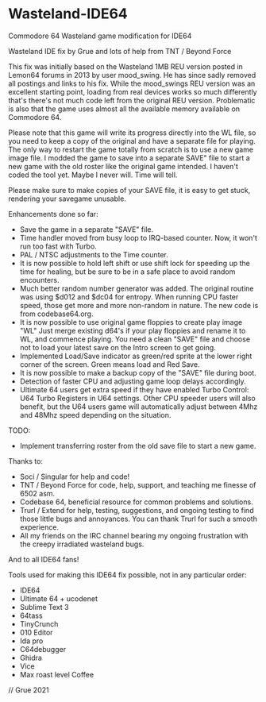 # Wasteland-IDE64
Commodore 64 Wasteland game modification for IDE64

Wasteland IDE fix by Grue and lots of help from TNT / Beyond Force

This fix was initially based on the Wasteland 1MB REU version posted in Lemon64 forums in 2013 by user mood_swing. He has since sadly removed all postings and links to his fix. While the mood_swings REU version was an excellent starting point, loading from real devices works so much differently that's there's not much code left from the original REU version. Problematic is also that the game uses almost all the available memory available on Commodore 64.

Please note that this game will write its progress directly into the WL file, so you need to keep a copy of the original and have a separate file for playing. The only way to restart the game totally from scratch is to use a new game image file. I modded the game to save into a separate SAVE" file to start a new game with the old roster like the original game intended. I haven't coded the tool yet. Maybe I never will. Time will tell.

Please make sure to make copies of your SAVE file, it is easy to get stuck, rendering your savegame unusable.

Enhancements done so far: 

- Save the game in a separate "SAVE" file.
- Time handler moved from busy loop to IRQ-based counter. Now, it won't run too fast with Turbo.
- PAL / NTSC adjustments to the Time counter.
- It is now possible to hold left shift or use shift lock for speeding up the time for healing, but be sure to be in a safe place to avoid random encounters.
- Much better random number generator was added. The original routine was using $d012 and $dc04 for entropy. When running CPU faster speed, those get more and more non-random in nature. The new code is from codebase64.org.
- It is now possible to use original game floppies to create play image "WL" Just merge existing d64's if your play floppies and rename it to WL, and commence playing. You need a clean "SAVE" file and choose not to load your latest save on the Intro screen to get going.
- Implemented Load/Save indicator as green/red sprite at the lower right corner of the screen. Green means load and Red Save.
- It is now possible to make a backup copy of the "SAVE" file during boot.
- Detection of faster CPU and adjusting game loop delays accordingly.
- Ultimate 64 users get extra speed if they have enabled Turbo Control: U64 Turbo Registers in U64 settings. Other CPU speeder users will also benefit, but the U64 users game will automatically adjust between 4Mhz and 48Mhz speed depending on the situation.
			
TODO:
 - Implement transferring roster from the old save file to start a new game.
 

Thanks to:
- Soci / Singular for help and code!
- TNT / Beyond Force for code, help, support, and teaching me finesse of 6502 asm.
- Codebase 64, beneficial resource for common problems and solutions.
- Trurl / Extend for help, testing, suggestions, and ongoing testing to find those little bugs and annoyances. You can thank Trurl for such a smooth experience.
- All my friends on the IRC channel bearing my ongoing frustration with the creepy irradiated wasteland bugs.
	
And to all IDE64 fans!

Tools used for making this IDE64 fix possible, not in any particular
order:

- IDE64
- Ultimate 64 + ucodenet
- Sublime Text 3
- 64tass
- TinyCrunch
- 010 Editor
- Ida pro
- C64debugger
- Ghidra
- Vice
- Max roast level Coffee

// Grue 2021
